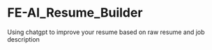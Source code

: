 # FE-AI_Resume_Builder
Using chatgpt to improve your resume based on raw resume and job description

